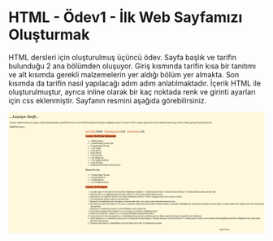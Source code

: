 # HTML - Ödev1 - İlk Web Sayfamızı Oluşturmak
 HTML dersleri için oluşturulmuş üçüncü ödev. Sayfa başlık ve tarifin bulunduğu 2 ana bölümden oluşuyor. Giriş kısmında tarifin kısa bir tanıtımı ve alt kısımda gerekli malzemelerin yer aldığı bölüm yer almakta. Son kısımda da tarifin nasıl yapılacağı adım adım anlatılmaktadır. İçerik HTML ile oluşturulmuştur, ayrıca inline olarak bir kaç noktada renk ve girinti ayarları için css eklenmiştir. Sayfanın resmini aşağıda görebilirsiniz.

 ![Screenshot](screenshots/html3.PNG)